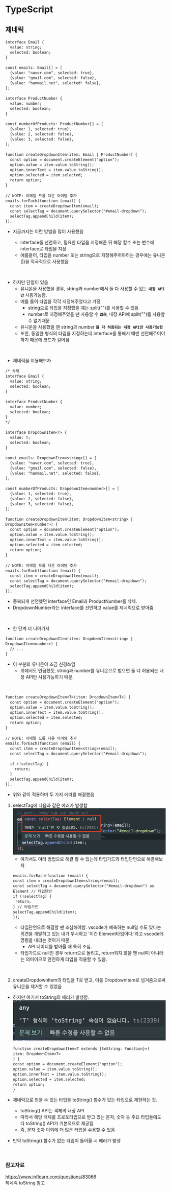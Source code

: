 # TypeScript

## 제네릭

```TSX
interface Email {
  value: string;
  selected: boolean;
}

const emails: Email[] = [
  {value: "naver.com", selected: true},
  {value: "gmail.com", selected: false},
  {value: "hanmail.net", selected: false},
];

interface ProductNumber {
  value: number;
  selected: boolean;
}

const numberOfProducts: ProductNumber[] = [
  {value: 1, selected: true},
  {value: 2, selected: false},
  {value: 3, selected: false},
];

function createDropdownItem(item: Email | ProductNumber) {
  const option = document.createElement("option");
  option.value = item.value.toString();
  option.innerText = item.value.toString();
  option.selected = item.selected;
  return option;
}

// NOTE: 이메일 드롭 다운 아이템 추가
emails.forEach(function (email) {
  const item = createDropdownItem(email);
  const selectTag = document.querySelector("#email-dropdown");
  selectTag.appendChild(item);
});
```

- 지금까지는 이런 방법을 많이 사용했음

  - interface를 선언하고, 필요한 타입을 지정해준 뒤 해당 함수 또는 변수에 interface로 타입을 지정
  - 예를들어, 타입을 number 또는 string으로 지정해주어야하는 경우에는 유니온(|)을 적극적으로 사용했음

<br>

- 하지만 단점이 있음
  - 유니온을 사용했을 경우, string과 number에서 둘 다 사용할 수 있는 **`내장 API만`** 사용가능함.
  - 예를 들어 타입을 각각 지정해주었다고 가정
    - string으로 타입을 지정했을 떄는 split("")를 사용할 수 있음
    - number로 지정해주었을 땐 사용할 수 **`없음`**, 내장 API에 split("")를 사용할 수 없기때문
  - 유니온을 사용했을 땐 string과 number **`둘 다 허용되는 내장 API만 사용가능함`**
  - 또한, 동일한 형식의 타입을 지정하는데 interface를 통해서 매번 선언해주어야하기 때문에 코드가 길어짐

<br>

- 제네릭을 이용해보자

```TSX
/* 삭제
interface Email {
  value: string;
  selected: boolean;
}

interface ProductNumber {
  value: number;
  selected: boolean;
}
*/

interface DropdownItem<T> {
  value: T;
  selected: boolean;
}

const emails: DropdownItem<string>[] = [
  {value: "naver.com", selected: true},
  {value: "gmail.com", selected: false},
  {value: "hanmail.net", selected: false},
];

const numberOfProducts: DropdownItem<number>[] = [
  {value: 1, selected: true},
  {value: 2, selected: false},
  {value: 3, selected: false},
];

function createDropdownItem(item: DropdownItem<string> | DropdownItem<number>) {
  const option = document.createElement("option");
  option.value = item.value.toString();
  option.innerText = item.value.toString();
  option.selected = item.selected;
  return option;
}

// NOTE: 이메일 드롭 다운 아이템 추가
emails.forEach(function (email) {
  const item = createDropdownItem(email);
  const selectTag = document.querySelector("#email-dropdown");
  selectTag.appendChild(item);
});
```

- 중복되게 선언했던 interface인 Email과 ProductNumber를 삭제.
- DropdownNumber라는 interface를 선언하고 value를 제네릭으로 받아줌

<br>

- 한 단계 더 나아가서

```TSX
function createDropdownItem(item: DropdownItem<string> | DropdownItem<number>) {
  // ...
}
```

- 이 부분의 유니온이 조금 신경쓰임
  - 위에서도 언급했듯, string과 number를 유니온으로 받으면 둘 다 허용되는 내장 API만 사용가능하기 때문.

<br>

```TSX
function createDropdownItem<T>(item: DropdownItem<T>) {
  const option = document.createElement("option");
  option.value = item.value.toString();
  option.innerText = item.value.toString();
  option.selected = item.selected;
  return option;
}

// NOTE: 이메일 드롭 다운 아이템 추가
emails.forEach(function (email) {
  const item = createDropdownItem<string>(email);
  const selectTag = document.querySelector("#email-dropdown");

  if (!selectTag) {
    return;
  }
  selectTag.appendChild(item);
});
```

- 위와 같이 적용하며 두 가지 에러를 해결했음

1. selectTag에 다음과 같은 에러가 발생함
   ![타입 null에러](/screen/%ED%83%80%EC%9E%85%20null%EC%97%90%EB%9F%AC.png)
   - 여기서도 여러 방법으로 해결 할 수 있는데 타입가드와 타입단언으로 해결해보자
   ```TSX
   emails.forEach(function (email) {
   const item = createDropdownItem<string>(email);
   const selectTag = document.querySelector("#email-dropdown") as Element // 타입단언
   if (!selectTag) {
    return;
   } // 타입가드
   selectTag.appendChild(item);
   });
   ```
   - 타입단언으로 해결할 땐 조심해야함. vscode가 예측하는 null일 수도 있다는 의견을 개발하고 있는 내가 무시하고 '이건 Element타입이다.'라고 vscode에 명령을 내리는 것이기 때문.
     - API 데이터를 받아올 때 특히 조심.
   - 타입가드로 null인 경우 return으로 돌리고, return되지 않을 땐 null이 아니라는 의미이므로 안전하게 타입을 적용할 수 있음.

<br>

2. createDropdownItem의 타입을 T로 받고, 이를 DropdownItem<T>로 넘겨줌으로써 유니온을 제거할 수 있었음

- 하지만 여기서 toString의 에러가 발생함.
  ![](/screen/toString%20%EC%97%90%EB%9F%AC.png)
  ```TSX
  function createDropdownItem<T extends {toString: Function}>(
  item: DropdownItem<T>
  ) {
  const option = document.createElement("option");
  option.value = item.value.toString();
  option.innerText = item.value.toString();
  option.selected = item.selected;
  return option;
  }
  ```
- 제네릭으로 받을 수 있는 타입을 toString() 함수가 있는 타입으로 제한하는 것.

  - toString() API는 객체의 내장 API
  - 따라서 해당 객체를 프로토타입으로 받고 있는 문자, 숫자 등 주요 타입들에도 다 toString() API가 기본적으로 제공됨
  - 즉, 문자 숫자 이외에 더 많은 타입을 수용할 수 있음

- 만약 toString() 함수가 없는 타입이 들어올 시 에러가 발생

<br>

### 참고자료

https://www.inflearn.com/questions/83066  
제네릭 toString 참고
